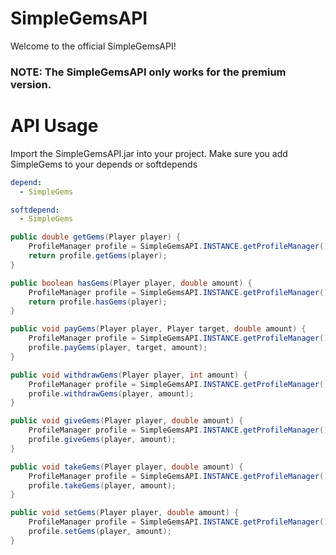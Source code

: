 # SimpleGemsAPI
Welcome to the official SimpleGemsAPI!

### NOTE: The SimpleGemsAPI only works for the premium version.

# API Usage

Import the SimpleGemsAPI.jar into your project.
Make sure you add SimpleGems to your depends or softdepends
```YAML
depend:
  - SimpleGems

softdepend:
  - SimpleGems
```

```JAVA
public double getGems(Player player) {
    ProfileManager profile = SimpleGemsAPI.INSTANCE.getProfileManager();
    return profile.getGems(player);
}

public boolean hasGems(Player player, double amount) {
    ProfileManager profile = SimpleGemsAPI.INSTANCE.getProfileManager();
    return profile.hasGems(player);
}

public void payGems(Player player, Player target, double amount) {
    ProfileManager profile = SimpleGemsAPI.INSTANCE.getProfileManager();
    profile.payGems(player, target, amount);
}

public void withdrawGems(Player player, int amount) {
    ProfileManager profile = SimpleGemsAPI.INSTANCE.getProfileManager();
    profile.withdrawGems(player, amount);
}

public void giveGems(Player player, double amount) {
    ProfileManager profile = SimpleGemsAPI.INSTANCE.getProfileManager();
    profile.giveGems(player, amount);
}

public void takeGems(Player player, double amount) {
    ProfileManager profile = SimpleGemsAPI.INSTANCE.getProfileManager();
    profile.takeGems(player, amount);
}

public void setGems(Player player, double amount) {
    ProfileManager profile = SimpleGemsAPI.INSTANCE.getProfileManager();
    profile.setGems(player, amount);
}
```
